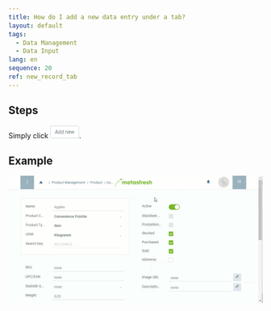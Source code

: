 ```yaml
---
title: How do I add a new data entry under a tab?
layout: default
tags:
  - Data Management
  - Data Input
lang: en
sequence: 20
ref: new_record_tab
---
```


## Steps
Simply click ![](assets/Add_New_Button.png).

## Example
![](assets/New_Record_Tab.gif)

